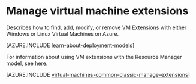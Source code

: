 <properties
    pageTitle="Manage virtual machine extensions | Azure"
    description="Describes how to add, find, update, and remove extensions for Azure virtual machines, in the classic deployment model."
    services="virtual-machines-linux"
    documentationcenter=""
    author="squillace"
    manager="timlt"
    editor=""
    tags="azure-service-management" />
<tags
    ms.assetid="1dd06f8a-96d7-4c8c-8a74-ad2c553a5f2a"
    ms.service="virtual-machines-linux"
    ms.devlang="na"
    ms.topic="article"
    ms.tgt_pltfrm="vm-linux"
    ms.workload="infrastructure-services"
    ms.date="08/29/2016"
    wacn.date=""
    ms.author="rasquill" />

# Manage virtual machine extensions
Describes how to find, add, modify, or remove VM Extensions with either Windows or Linux Virtual Machines on Azure.

[AZURE.INCLUDE [learn-about-deployment-models](../../includes/learn-about-deployment-models-classic-include.md)]

For information about using VM extensions with the Resource Manager model, see [here](/documentation/articles/virtual-machines-linux-extensions-features/).

[AZURE.INCLUDE [virtual-machines-common-classic-manage-extensions](../../includes/virtual-machines-common-classic-manage-extensions.md)]


